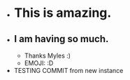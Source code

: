 - # This is amazing.
- ## I am having so much.
	- Thanks Myles :)
	- EMOJI: :D
- TESTING COMMIT from new instance	
